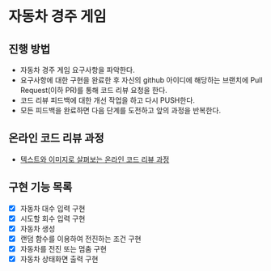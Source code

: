 # 자동차 경주 게임
## 진행 방법
* 자동차 경주 게임 요구사항을 파악한다.
* 요구사항에 대한 구현을 완료한 후 자신의 github 아이디에 해당하는 브랜치에 Pull Request(이하 PR)를 통해 코드 리뷰 요청을 한다.
* 코드 리뷰 피드백에 대한 개선 작업을 하고 다시 PUSH한다.
* 모든 피드백을 완료하면 다음 단계를 도전하고 앞의 과정을 반복한다.

## 온라인 코드 리뷰 과정
* [텍스트와 이미지로 살펴보는 온라인 코드 리뷰 과정](https://github.com/next-step/nextstep-docs/tree/master/codereview)

## 구현 기능 목록

- [x] 자동차 대수 입력 구현
- [x] 시도할 회수 입력 구현
- [x] 자동차 생성
- [x] 랜덤 함수를 이용하여 전진하는 조건 구현
- [x] 자동차를 전진 또는 멈춤 구현
- [x] 자동차 상태화면 출력 구현
